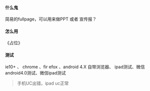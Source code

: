#### 什么鬼

简易的fullpage，可以用来做PPT 或者 宣传报？

#### 怎么用

《占位》

#### 测试

ie10+ 、 chrome 、fir
efox 、android 4.X 自带浏览器、 ipad测试、微信android4.0测试、微信ipad测试

> 手机UC出错，ipad uc正常